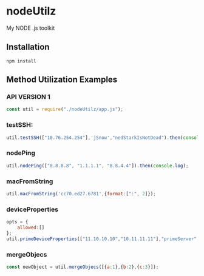 # nodeUtilz
My NODE .js toolkit

## Installation

    npm install

## Method Utilization Examples

### API VERSION 1
```js
const util = require("./nodeUtilz/app.js");
```

### testSSH:
```js
util.testSSH(["10.76.254.254"],'jSnow',"nedStarkIsNotDead").then(console.log);
```

### nodePing
```js
util.nodePing(["8.8.8.8", "1.1.1.1", "8.8.4.4"]).then(console.log);
```

### macFromString
```js
util.macFromString('cc70.ed27.6781',{format:[":", 2]});
```

### deviceProperties
```js
opts = {
    allowed:[]
};
util.primeDeviceProperties(["11.10.10.10","10.11.11.11"],"primeServer","authToken",opts).then(console.log).catch(console.log);
```
### mergeObjecs
```js
const newObject = util.mergeObjecs([{a:1},{b:2},{c:3}]);
```
